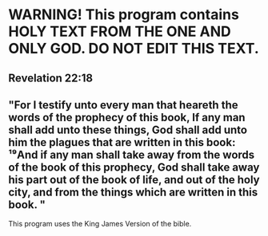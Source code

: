 
# WARNING! This program contains HOLY TEXT FROM THE ONE AND ONLY GOD. DO NOT EDIT THIS TEXT. 

## Revelation 22:18	
## "For I testify unto every man that heareth the words of the prophecy of this book, If any man shall add unto these things, God shall add unto him the plagues that are written in this book: ¹⁹And if any man shall take away from the words of the book of this prophecy, God shall take away his part out of the book of life, and out of the holy city, and from the things which are written in this book. "
	
This program uses the King James Version of the bible.

